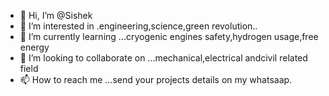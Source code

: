 - 👋 Hi, I’m @Sishek
- 👀 I’m interested in .engineering,science,green revolution..
- 🌱 I’m currently learning ...cryogenic engines safety,hydrogen usage,free energy
- 💞️ I’m looking to collaborate on ...mechanical,electrical andcivil related field
- 📫 How to reach me ...send your projects details on my whatsaap.

<!---
Sishek/Sishek is a ✨ special ✨ repository because its `README.md` (this file) appears on your GitHub profile.
You can click the Preview link to take a look at your changes.
--->
